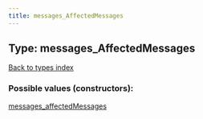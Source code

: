 ```yaml
---
title: messages_AffectedMessages
---
```

## Type: messages\_AffectedMessages  
[Back to types index](index.md)



### Possible values (constructors):

[messages\_affectedMessages](../constructors/messages_affectedMessages.md)  

